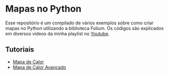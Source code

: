 # Mapas no Python
Esse repositório é um compilado de vários exemplos sobre como criar mapas no Python utilizando a biblioteca Folium. Os códigos são explicados em diversos vídeos da minha playlist no [Youtube](https://www.youtube.com/playlist?list=PLpmuXL_Dd1Rn_33J7a2QwtflYdmluG1nb).

## Tutoriais
- [Mapa de Calor](https://github.com/souzaalmeidaluana/exemplos_folium/tree/main/Mapa%20de%20Calor)
- [Mapa de Calor Avancado](https://github.com/souzaalmeidaluana/exemplos_folium/tree/main/Mapa%20de%20Calor%20Avancado)

